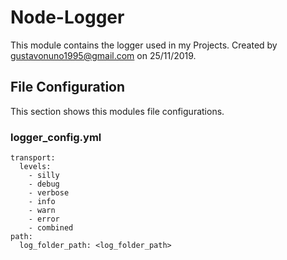 # Node-Logger
This module contains the logger used in my Projects. Created by gustavonuno1995@gmail.com on 25/11/2019.
## File Configuration
This section shows this modules file configurations.

### logger_config.yml

    transport:
      levels:
        - silly
        - debug
        - verbose
        - info
        - warn
        - error
        - combined
    path:
      log_folder_path: <log_folder_path>
      